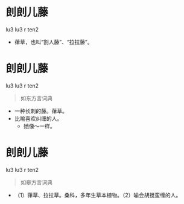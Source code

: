 # 剆剆儿藤
lu3 lu3 r ten2
- 葎草，也叫“割人藤”、“拉拉藤”。

# 剆剆儿藤
lu3 lu3 r ten2
> 如东方言词典
- 一种长刺的藤。葎草。
- 比喻喜欢纠缠的人。
  - 她像～一样。

# 剆剆儿藤
lu3 lu3 r ten2
> 如皋方言词典
- （1）葎草、拉拉草。桑科，多年生草本植物。（2）喻会胡搅蛮缠的人。
